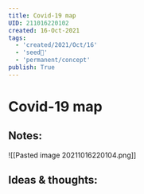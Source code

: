 ```yaml
---
title: Covid-19 map
UID: 211016220102
created: 16-Oct-2021
tags:
  - 'created/2021/Oct/16'
  - 'seed🥜'
  - 'permanent/concept'
publish: True
---
```

# Covid-19 map

## Notes:
![[Pasted image 20211016220104.png]]

## Ideas & thoughts:


